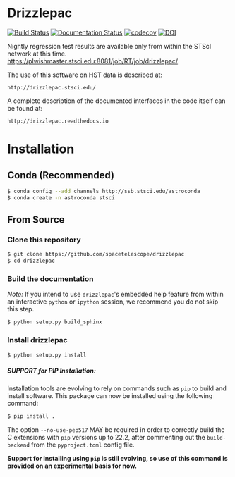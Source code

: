 # Drizzlepac

[![Build Status](https://github.com/spacetelescope/drizzlepac/actions/workflows/ci.yml/badge.svg)](https://github.com/spacetelescope/drizzlepac/actions/workflows/ci.yml)
[![Documentation Status](https://readthedocs.org/projects/drizzlepac/badge/?version=latest)](http://drizzlepac.readthedocs.io/en/latest/?badge=latest)
[![codecov](https://codecov.io/gh/spacetelescope/drizzlepac/branch/master/graph/badge.svg)](https://codecov.io/gh/spacetelescope/drizzlepac)
[![DOI](https://zenodo.org/badge/DOI/10.5281/zenodo.3743274.svg)](https://doi.org/10.5281/zenodo.3743274)

Nightly regression test results are available only from within the STScI network at this time.
https://plwishmaster.stsci.edu:8081/job/RT/job/drizzlepac/

The use of this software on HST data is described at:

    http://drizzlepac.stsci.edu/

A complete description of the documented interfaces in the code itself 
can be found at:

    http://drizzlepac.readthedocs.io


# Installation

## Conda (Recommended)

```bash
$ conda config --add channels http://ssb.stsci.edu/astroconda
$ conda create -n astroconda stsci
```

## From Source

### Clone this repository
```bash
$ git clone https://github.com/spacetelescope/drizzlepac
$ cd drizzlepac
```

### Build the documentation

*Note:* If you intend to use `drizzlepac`'s embedded help feature from within
an interactive `python` or `ipython` session, we recommend you do not skip
this step.

```bash
$ python setup.py build_sphinx
```

### Install drizzlepac

```bash
$ python setup.py install
```

##### SUPPORT for PIP Installation:
Installation tools are evolving to rely on commands such as `pip` 
to build and install software.  This package can now be installed 
using the following command:

```bash
$ pip install .
```
The option `--no-use-pep517` MAY be required in order to correctly build 
the C extensions with `pip` versions up to 22.2, after commenting out 
the `build-backend` from the `pyproject.toml` config file.

**Support for installing using `pip` is still evolving, so use of this 
command is provided on an experimental basis for now.**

